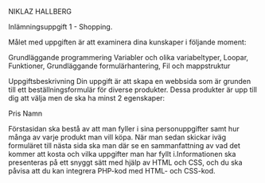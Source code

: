 NIKLAZ HALLBERG

Inlämningsuppgift 1 - Shopping.

Målet med uppgiften är att examinera dina kunskaper i följande moment:

Grundläggande programmering
Variabler och olika variabeltyper,
Loopar,
Funktioner,
Grundläggande formulärhantering,
Fil och mappstruktur

Uppgiftsbeskrivning
Din uppgift är att skapa en webbsida som är grunden till ett beställningsformulär för diverse produkter. Dessa produkter är upp till dig att välja men de ska ha minst 2 egenskaper:

Pris
Namn

Förstasidan ska bestå av att man fyller i sina personuppgifter samt hur många av varje produkt man vill köpa. När man sedan skickar iväg formuläret till nästa sida ska man där se en sammanfattning av vad det kommer att kosta och vilka uppgifter man har fyllt i.Informationen ska presenteras på ett snyggt sätt med hjälp av HTML och CSS, och du ska påvisa att du kan integrera PHP-kod med HTML- och CSS-kod. 

